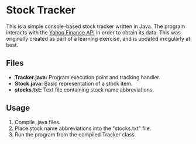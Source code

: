 # Stock Tracker
This is a simple console-based stock tracker written in Java.  The program interacts
with the [Yahoo Finance API](http://code.google.com/p/yahoo-finance-managed/wiki/YahooFinanceAPIs) 
in order to obtain its data.  This was originally created as part of a learning 
exercise, and is updated irregularly at best.

## Files
* __Tracker.java:__ Program execution point and tracking handler.
* __Stock.java:__ Basic representation of a stock item.
* __stocks.txt:__ Text file containing stock name abbreviations.

## Usage
1. Compile .java files.
2. Place stock name abbreviations into the "stocks.txt" file.
3. Run the program from the compiled Tracker class.
